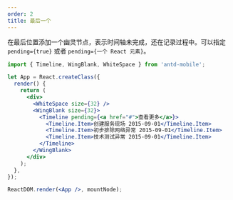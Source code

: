 ```yaml
---
order: 2
title: 最后一个
---
```


在最后位置添加一个幽灵节点，表示时间轴未完成，还在记录过程中。可以指定 `pending={true}` 或者 `pending={一个 React 元素}`。

````jsx
import { Timeline, WingBlank, WhiteSpace } from 'antd-mobile';

let App = React.createClass({
  render() {
    return (
      <div>
        <WhiteSpace size={32} />
        <WingBlank size={32}>
          <Timeline pending={<a href="#">查看更多</a>}>
            <Timeline.Item>创建服务现场 2015-09-01</Timeline.Item>
            <Timeline.Item>初步排除网络异常 2015-09-01</Timeline.Item>
            <Timeline.Item>技术测试异常 2015-09-01</Timeline.Item>
          </Timeline>
        </WingBlank>
      </div>
    );
  },
});

ReactDOM.render(<App />, mountNode);
````

<style>
  .demo-preview-wrapper .demo-preview-scroller * { box-sizing: border-box; }
</style>
